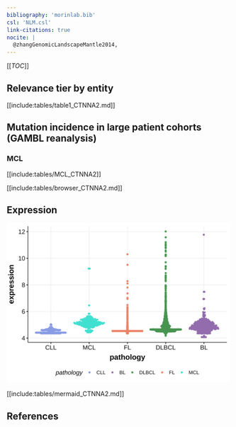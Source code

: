 ```yaml
---
bibliography: 'morinlab.bib'
csl: 'NLM.csl'
link-citations: true
nocite: |
  @zhangGenomicLandscapeMantle2014, 
---
```

[[_TOC_]]



## Relevance tier by entity

[[include:tables/table1_CTNNA2.md]]

## Mutation incidence in large patient cohorts (GAMBL reanalysis)

### MCL
[[include:tables/MCL_CTNNA2]]

<!---
## Mutation pattern and selective pressure estimates

-->



[[include:tables/browser_CTNNA2.md]]

## Expression
![](images/gene_expression/CTNNA2_by_pathology.svg)
<!-- ORIGIN: zhangGenomicLandscapeMantle2014 -->
<!-- MCL: zhangGenomicLandscapeMantle2014 -->

[[include:tables/mermaid_CTNNA2.md]]

## References
